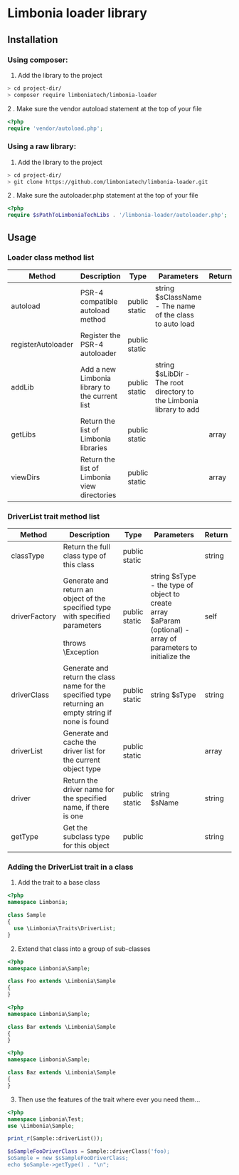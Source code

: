 # Limbonia loader library

## Installation

### Using composer:

1. Add the library to the project
```bash
> cd project-dir/
> composer require limboniatech/limbonia-loader
```

2 . Make sure the vendor autoload statement at the top of your file
```php
<?php
require 'vendor/autoload.php';
```

### Using a raw library:

1. Add the library to the project
```bash
> cd project-dir/
> git clone https://github.com/limboniatech/limbonia-loader.git

```

2 . Make sure the autoloader.php statement at the top of your file
```php
<?php
require $sPathToLimboniaTechLibs . '/limbonia-loader/autoloader.php';
```
## Usage

### Loader class method list
| Method | Description | Type | Parameters | Return |
| ------ | ----------- | ---- | ---------- | ------ |
| autoload | PSR-4 compatible autoload method<br> | public<br>static | string $sClassName - The name of the class to auto load |        |
| registerAutoloader | Register the PSR-4 autoloader | public<br>static |  |  |
| addLib | Add a new Limbonia library to the current list<br> | public<br>static | string $sLibDir - The root directory to the Limbonia library to add |  |
| getLibs | Return the list of Limbonia libraries | public<br>static |  | array |
| viewDirs | Return the list of Limbonia view directories | public<br>static |  | array |

### DriverList trait method list
| Method | Description | Type | Parameters | Return |
| ------ | ----------- | ---- | ---------- | ------ |
| classType | Return the full class type of this class | public<br>static |  | string |
| driverFactory | Generate and return an object of the specified type with specified parameters<br><br>throws \Exception | public<br>static | string $sType - the type of object to create<br>array $aParam (optional) - array of parameters to initialize the | self |  |
| driverClass | Generate and return the class name for the specified type returning an empty string if none is found | public<br>static | string $sType | string |
| driverList | Generate and cache the driver list for the current object type | public<br>static | | array |
| driver | Return the driver name for the specified name, if there is one | public<br>static | string $sName | string |
| getType | Get the subclass type for this object | public |  | string |

### Adding the DriverList trait in a class
1. Add the trait to a base class
```php
<?php
namespace Limbonia;

class Sample
{
  use \Limbonia\Traits\DriverList;
}
```
2. Extend that class into a group of sub-classes
```php
<?php
namespace Limbonia\Sample;

class Foo extends \Limbonia\Sample
{
}
```
```php
<?php
namespace Limbonia\Sample;

class Bar extends \Limbonia\Sample
{
}
```
```php
<?php
namespace Limbonia\Sample;

class Baz extends \Limbonia\Sample
{
}
```
3. Then use the features of the trait where ever you need them...
```php
<?php
namespace Limbonia\Test;
use \Limbonia\Sample;

print_r(Sample::driverList());

$sSampleFooDriverClass = Sample::driverClass('foo);
$oSample = new $sSampleFooDriverClass;
echo $oSample->getType() . "\n";

```
